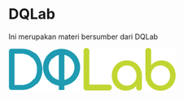 # DQLab
Ini merupakan materi bersumber dari DQLab

![](https://github.com/erginakp/DQLab/blob/main/Images/DQ_Lab2.png)
